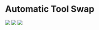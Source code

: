 # Automatic Tool Swap
[![](https://cf.way2muchnoise.eu/361977.svg?badge_style=flat)](https://www.curseforge.com/minecraft/mc-mods/automatic-tool-swap)
[![](https://img.shields.io/modrinth/dt/automatic-tool-swap?color=00AF5C&label=%E3%85%A4&logo=modrinth&style=flat-square)](https://modrinth.com/mod/automatic-tool-swap)
[![](https://img.shields.io/github/issues-raw/MelanX/ToolSwap?style=flat-square)](https://github.com/MelanX/ToolSwap)

